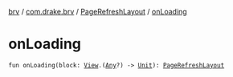 [brv](../../index.md) / [com.drake.brv](../index.md) / [PageRefreshLayout](index.md) / [onLoading](./on-loading.md)

# onLoading

`fun onLoading(block: `[`View`](https://developer.android.com/reference/android/view/View.html)`.(`[`Any`](https://kotlinlang.org/api/latest/jvm/stdlib/kotlin/-any/index.html)`?) -> `[`Unit`](https://kotlinlang.org/api/latest/jvm/stdlib/kotlin/-unit/index.html)`): `[`PageRefreshLayout`](index.md)